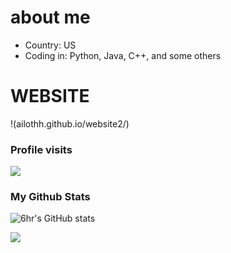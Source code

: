 # about me
- Country: US
- Coding in: Python, Java, C++, and some others
# WEBSITE
!(ailothh.github.io/website2/)


### Profile visits
<p> <img src="https://profile-counter.glitch.me/ailothh/count.svg" /> </p>  

### My Github Stats
![6hr's GitHub stats](https://github-readme-stats.vercel.app/api?username=ailothh&show_icons=true&theme=midnight-purple)

![](https://github-readme-stats.vercel.app/api/top-langs/?username=ailothh&hide=php&theme=midnight-purple)


